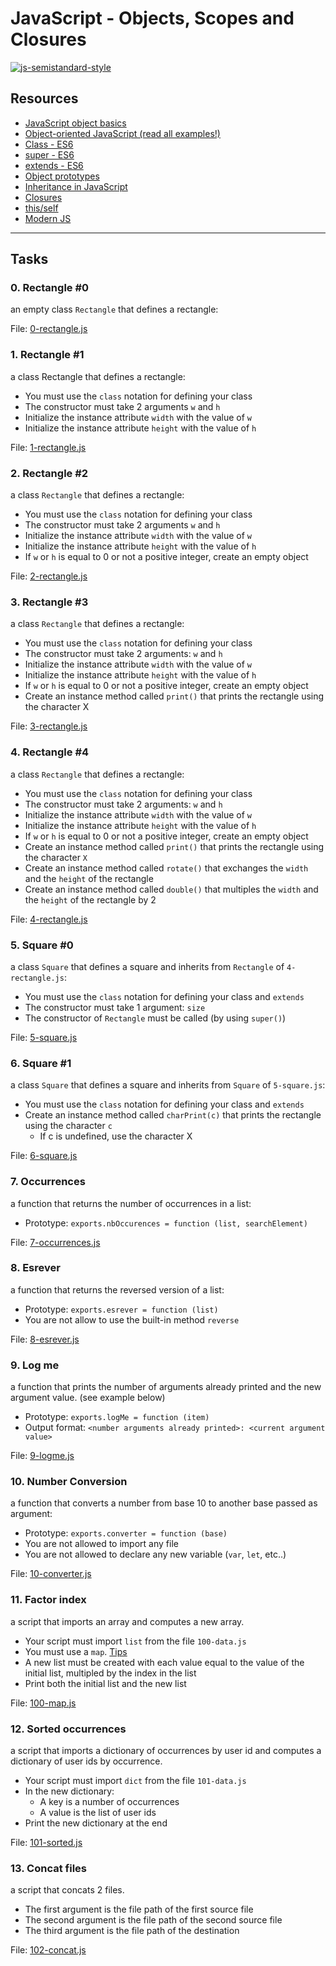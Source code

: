 # JavaScript - Objects, Scopes and Closures

[![js-semistandard-style](https://raw.githubusercontent.com/standard/semistandard/master/badge.svg)](https://github.com/standard/semistandard)

## Resources
* [JavaScript object basics](https://developer.mozilla.org/en-US/docs/Learn/JavaScript/Objects/Basics)
* [Object-oriented JavaScript (read all examples!)](https://developer.mozilla.org/en-US/docs/Learn/JavaScript/Objects/Classes_in_JavaScript)
* [Class - ES6](https://developer.mozilla.org/en-US/docs/Web/JavaScript/Reference/Classes)
* [super - ES6](https://developer.mozilla.org/en-US/docs/Web/JavaScript/Reference/Operators/super)
* [extends - ES6](https://developer.mozilla.org/en-US/docs/Web/JavaScript/Reference/Classes/extends)
* [Object prototypes](https://developer.mozilla.org/en-US/docs/Learn/JavaScript/Objects/Object_prototypes)
* [Inheritance in JavaScript](https://developer.mozilla.org/en-US/docs/Learn/JavaScript/Objects/Classes_in_JavaScript)
* [Closures](https://developer.mozilla.org/en-US/docs/Web/JavaScript/Closures)
* [this/self](https://alistapart.com/article/getoutbindingsituations/)
* [Modern JS](https://github.com/mbeaudru/modern-js-cheatsheet)

***

## Tasks
### 0. Rectangle #0
an empty class `Rectangle` that defines a rectangle:

File: [0-rectangle.js](./0-rectangle.js)

### 1. Rectangle #1
a class Rectangle that defines a rectangle:
* You must use the `class` notation for defining your class
* The constructor must take 2 arguments `w` and `h`
* Initialize the instance attribute `width` with the value of `w`
* Initialize the instance attribute `height` with the value of `h`

File: [1-rectangle.js](./1-rectangle.js)

### 2. Rectangle #2
a class `Rectangle` that defines a rectangle:
* You must use the `class` notation for defining your class
* The constructor must take 2 arguments `w` and `h`
* Initialize the instance attribute `width` with the value of `w`
* Initialize the instance attribute `height` with the value of `h`
* If `w` or `h` is equal to 0 or not a positive integer, create an empty object

File: [2-rectangle.js](./2-rectangle.js)

### 3. Rectangle #3
a class `Rectangle` that defines a rectangle:
* You must use the `class` notation for defining your class
* The constructor must take 2 arguments: `w` and `h`
* Initialize the instance attribute `width` with the value of `w`
* Initialize the instance attribute `height` with the value of `h`
* If `w` or `h` is equal to 0 or not a positive integer, create an empty object
* Create an instance method called `print()` that prints the rectangle using the character X

File: [3-rectangle.js](./3-rectangle.js)

### 4. Rectangle #4
a class `Rectangle` that defines a rectangle:
* You must use the `class` notation for defining your class
* The constructor must take 2 arguments: `w` and `h`
* Initialize the instance attribute `width` with the value of `w`
* Initialize the instance attribute `height` with the value of `h`
* If `w` or `h` is equal to 0 or not a positive integer, create an empty object
* Create an instance method called `print()` that prints the rectangle using the character `X`
* Create an instance method called `rotate()` that exchanges the `width` and the `height` of the rectangle
* Create an instance method called `double()` that multiples the `width` and the `height` of the rectangle by 2

File: [4-rectangle.js](./4-rectangle.js)

### 5. Square #0
a class `Square` that defines a square and inherits from `Rectangle` of `4-rectangle.js`:
* You must use the `class` notation for defining your class and `extends`
* The constructor must take 1 argument: `size`
* The constructor of `Rectangle` must be called (by using `super()`)

File: [5-square.js](./5-square.js)

### 6. Square #1
a class `Square` that defines a square and inherits from `Square` of `5-square.js`:
* You must use the `class` notation for defining your class and `extends`
* Create an instance method called `charPrint(c)` that prints the rectangle using the character `c`
  * If c is undefined, use the character X

File: [6-square.js](./6-square.js)

### 7. Occurrences
a function that returns the number of occurrences in a list:
* Prototype: `exports.nbOccurences = function (list, searchElement)`

File: [7-occurrences.js](./7-occurrences.js)

### 8. Esrever
a function that returns the reversed version of a list:
* Prototype: `exports.esrever = function (list)`
* You are not allow to use the built-in method `reverse`

File: [8-esrever.js](./8-esrever.js)

### 9. Log me
a function that prints the number of arguments already printed and the new argument value. (see example below)
* Prototype: `exports.logMe = function (item)`
* Output format: `<number arguments already printed>: <current argument value>`

File: [9-logme.js](./9-logme.js)

### 10. Number Conversion
a function that converts a number from base 10 to another base passed as argument:
* Prototype: `exports.converter = function (base)`
* You are not allowed to import any file
* You are not allowed to declare any new variable (`var`, `let`, etc..)

File: [10-converter.js](./10-converter.js)

### 11. Factor index
a script that imports an array and computes a new array.
* Your script must import `list` from the file `100-data.js`
* You must use a `map`. [Tips](https://developer.mozilla.org/en-US/docs/Web/JavaScript/Reference/Global_Objects/Array/map?v=control)
* A new list must be created with each value equal to the value of the initial list, multipled by the index in the list
* Print both the initial list and the new list

File: [100-map.js](./100-map.js)

### 12. Sorted occurrences
a script that imports a dictionary of occurrences by user id and computes a dictionary of user ids by occurrence.
* Your script must import `dict` from the file `101-data.js`
* In the new dictionary:
  * A key is a number of occurrences
  * A value is the list of user ids
* Print the new dictionary at the end

File: [101-sorted.js](./101-sorted.js)

### 13. Concat files
a script that concats 2 files.
* The first argument is the file path of the first source file
* The second argument is the file path of the second source file
* The third argument is the file path of the destination

File: [102-concat.js](./102-concat.js)
